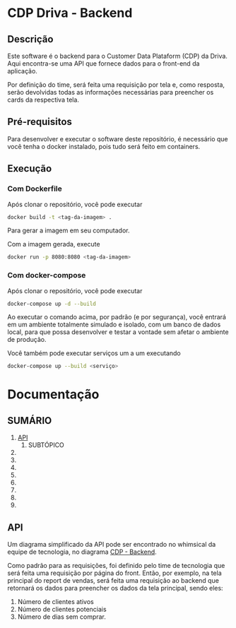 # CDP Driva - Backend

## Descrição

Este software é o backend para o Customer Data Plataform (CDP) da Driva.
Aqui encontra-se uma API que fornece dados para o front-end da aplicação.

Por definição do time, será feita uma requisição por tela e, como resposta,
serão devolvidas todas as informações necessárias para preencher os cards da
respectiva tela.


## Pré-requisitos

Para desenvolver e executar o software deste repositório, é necessário que você
tenha o docker instalado, pois tudo será feito em containers.


## Execução

### Com Dockerfile

Após clonar o repositório, você pode executar

```bash
docker build -t <tag-da-imagem> .
```

Para gerar a imagem em seu computador.

Com a imagem gerada, execute

```bash
docker run -p 8080:8080 <tag-da-imagem>
```


### Com docker-compose

Após clonar o repositório, você pode executar

```bash
docker-compose up -d --build
```

Ao executar o comando acima, por padrão (e por segurança), você entrará em um
ambiente totalmente simulado e isolado, com um banco de dados local, para que
possa desenvolver e testar a vontade sem afetar o ambiente de produção.

Você também pode executar serviços um a um executando

```bash
docker-compose up --build <serviço>
```


# Documentação

## SUMÁRIO

1. [API](#api)
    1. SUBTÓPICO
2.
3.
4.
5.
6.
7.
8.
9.


## API

Um diagrama simplificado da API pode ser encontrado no whimsical da equipe de
tecnologia, no diagrama [CDP - Backend](https://whimsical.com/cdp-backend-Ud9mVCm1ngFwzwGYTwu8A4).

Como padrão para as requisições, foi definido pelo time de tecnologia que será feita uma requisição por página do front. Então, por exemplo, na tela principal do report de vendas, será feita uma requisição ao backend que retornará os dados para preencher os dados da tela principal, sendo eles:
1. Número de clientes ativos
2. Número de clientes potenciais
3. Número de dias sem comprar.